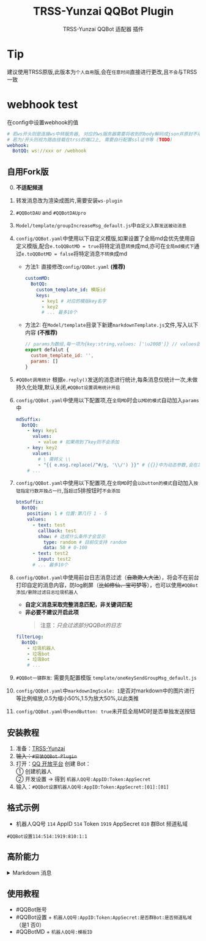<div align="center">

# TRSS-Yunzai QQBot Plugin

TRSS-Yunzai QQBot 适配器 插件

</div>

# Tip

建议使用TRSS原版,此版本为`个人自用`版,会在`任意时间`直接进行更改,且`不会`与TRSS一致

# webhook test

在config中设置webhook的值
```yaml
# 若ws开头则是连接ws中转服务器, 对应的ws服务器需要将收到的body解码成json并原封不动的转发到此
# 若为/开头则视为路由挂载在trss的端口上, 需要自行配置ssl证书等 (TODO)
webhook:
  BotQQ: ws://xxx or /webhook
```

## 自用Fork版

0. **不适配频道**

1. 转发消息改为渲染成图片,需要安装`ws-plugin`
3. `#QQBotDAU` and `#QQBotDAUpro`
4. `Model/template/groupIncreaseMsg_default.js`中`自定义入群发送被动消息`
5. `config/QQBot.yaml`中使用以下自定义模版,如果设置了全局md会优先使用自定义模版,配合`e.toQQBotMD = true`将特定消息`转换`成md,亦可在`全局md模式下`通过`e.toQQBotMD = false`将特定消息`不转换`成md
   - 方法1: 直接修改`config/QQBot.yaml` **(推荐)**
     ```yml
     customMD:
       BotQQ:
         custom_template_id: 模版id
         keys:
           - key1 # 对应的模版key名字
           - key2
           # ... 最多10个
     ```
   - 方法2: 在`Model/template`目录下新建`markdownTemplate.js`文件,写入以下内容 **(不推荐)**
     ```js
     // params为数组,每一项为{key:string,values: ['\u200B']} // values固定为['\u200B']
     export defalut {
       custom_template_id: '',
       params: []
     }
     ```
6. `#QQBot调用统计` 根据`e.reply()`发送的消息进行统计,每条消息仅统计一次,未做持久化处理,默认关闭,`#QQBot设置调用统计开启`
7. `config/QQBot.yaml`中使用以下配置项,在`全局MD`时会`以MD的模式`自动加入`params`中
   ```yml
   mdSuffix:
     BotQQ:
       - key: key1
         values:
           - value # 如果用到了key则不会添加
       - key: key2
         values:
           # \ 需转义 \\
           - "{{ e.msg.replace(/^#/g, '\\/') }}" # {{}}中为动态参数,会在发送时替换成对应值,目前仅有e可用,也可以传入js表达式等等, 后续可能会添加自定义方法
       # ...
   ```
8. `config/QQBot.yaml`中使用以下配置项,在`全局MD`时会`以button的模式`自动加入`按钮指定行数并独占一行`,当`超过`5排按钮时`不会添加`
   ```yml
   btnSuffix:
     BotQQ:
       position: 1 # 位置:第几行 1 - 5
       values:
         - text: test
           callback: test
           show: # 达成什么条件才会显示
             type: random # 目前仅支持 random
             data: 50 # 0-100
         - text: test2
           input: test2
         # ... 最多10个
   ```
10. `config/QQBot.yaml`中使用前台日志消息过滤（~~自欺欺人大法~~），将会不在前台打印自定的消息内容，防log刷屏（~~比如修仙、宝可梦等~~），也可以使用`#QQBot添加/删除过滤日志垃圾机器人`
    - **自定义消息采取完整消息匹配，非关键词匹配**
    - **非必要不建议开启此项**
      > 注意：_只会过滤部分QQBot的日志_
    ```yml
    filterLog:
      BotQQ:
        - 垃圾机器人
        - 垃圾bot
        - 垃圾Bot
        # ...
    ```
12. `#QQBot一键群发`: 需要先配置模版 `template/oneKeySendGroupMsg_default.js`
13. `config/QQBot.yaml`中`markdownImgScale: 1`是否对markdown中的图片进行等比例缩放,0.5为缩小50%,1.5为放大50%,以此类推
14. `config/QQBot.yaml`中`sendButton: true`未开启全局MD时是否单独发送按钮

## 安装教程

1. 准备：[TRSS-Yunzai](../../../Yunzai)
2. ~~输入：`#安装QQBot-Plugin`~~
3. 打开：[QQ 开放平台](https://q.qq.com) 创建 Bot：  
   ① 创建机器人  
   ② 开发设置 → 得到 `机器人QQ号:AppID:Token:AppSecret`
4. 输入：`#QQBot设置机器人QQ号:AppID:Token:AppSecret:[01]:[01]`

## 格式示例

- 机器人QQ号 `114` AppID `514` Token `1919` AppSecret `810` 群Bot 频道私域

```
#QQBot设置114:514:1919:810:1:1
```

## 高阶能力

<details><summary>Markdown 消息</summary>

R.I.P

</details>

## 使用教程

- #QQBot账号
- #QQBot设置 + `机器人QQ号:AppID:Token:AppSecret:是否群Bot:是否频道私域`（是1 否0）
- #QQBotMD + `机器人QQ号:模板ID`
